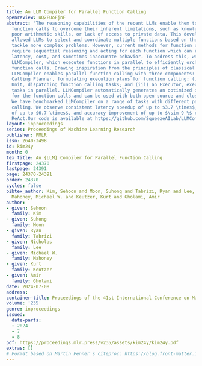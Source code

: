 ```yaml
---
title: An LLM Compiler for Parallel Function Calling
openreview: uQ2FUoFjnF
abstract: 'The reasoning capabilities of the recent LLMs enable them to execute external
  function calls to overcome their inherent limitations, such as knowledge cutoffs,
  poor arithmetic skills, or lack of access to private data. This development has
  allowed LLMs to select and coordinate multiple functions based on the context to
  tackle more complex problems. However, current methods for function calling often
  require sequential reasoning and acting for each function which can result in high
  latency, cost, and sometimes inaccurate behavior. To address this, we introduce
  LLMCompiler, which executes functions in parallel to efficiently orchestrate multiple
  function calls. Drawing inspiration from the principles of classical compilers,
  LLMCompiler enables parallel function calling with three components: (i) a Function
  Calling Planner, formulating execution plans for function calling; (ii) a Task Fetching
  Unit, dispatching function calling tasks; and (iii) an Executor, executing these
  tasks in parallel. LLMCompiler automatically generates an optimized orchestration
  for the function calls and can be used with both open-source and closed-source models.
  We have benchmarked LLMCompiler on a range of tasks with different patterns of function
  calling. We observe consistent latency speedup of up to $3.7 \times$, cost savings
  of up to $6.7 \times$, and accuracy improvement of up to $\sim 9 %$ compared to
  ReAct.Our code is available at https://github.com/SqueezeAILab/LLMCompiler.'
layout: inproceedings
series: Proceedings of Machine Learning Research
publisher: PMLR
issn: 2640-3498
id: kim24y
month: 0
tex_title: An {LLM} Compiler for Parallel Function Calling
firstpage: 24370
lastpage: 24391
page: 24370-24391
order: 24370
cycles: false
bibtex_author: Kim, Sehoon and Moon, Suhong and Tabrizi, Ryan and Lee, Nicholas and
  Mahoney, Michael W. and Keutzer, Kurt and Gholami, Amir
author:
- given: Sehoon
  family: Kim
- given: Suhong
  family: Moon
- given: Ryan
  family: Tabrizi
- given: Nicholas
  family: Lee
- given: Michael W.
  family: Mahoney
- given: Kurt
  family: Keutzer
- given: Amir
  family: Gholami
date: 2024-07-08
address:
container-title: Proceedings of the 41st International Conference on Machine Learning
volume: '235'
genre: inproceedings
issued:
  date-parts:
  - 2024
  - 7
  - 8
pdf: https://proceedings.mlr.press/v235/assets/kim24y/kim24y.pdf
extras: []
# Format based on Martin Fenner's citeproc: https://blog.front-matter.io/posts/citeproc-yaml-for-bibliographies/
---
```

